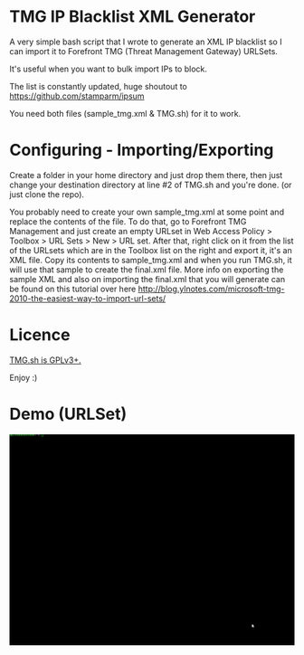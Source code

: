 # TMG IP Blacklist XML Generator
A very simple bash script that I wrote to generate an XML IP blacklist so I can import it to Forefront TMG (Threat Management Gateway) URLSets. 

It's useful when you want to bulk import IPs to block. 

The list is constantly updated, huge shoutout to https://github.com/stamparm/ipsum

You need both files (sample_tmg.xml & TMG.sh) for it to work.

# Configuring - Importing/Exporting
Create a folder in your home directory and just drop them there, then just change your destination directory at line #2 of TMG.sh and you're done. (or just clone the repo). 

You probably need to create your own sample_tmg.xml at some point and replace the contents of the file. To do that, go to Forefront TMG Management and just create an empty URLset in Web Access Policy > Toolbox > URL Sets > New > URL set. 
After that, right click on it from the list of the URLsets which are in the Toolbox list on the right and export it, it's an XML file. Copy its contents to sample_tmg.xml and when you run TMG.sh, it will use that sample to create the final.xml file.
More info on exporting the sample XML and also on importing the final.xml that you will generate can be found on this tutorial over here http://blog.ylnotes.com/microsoft-tmg-2010-the-easiest-way-to-import-url-sets/

# Licence
<p><a href="https://github.com/spithash/TMG-Blacklist-Generator/blob/master/LICENSE">TMG.sh is GPLv3+.</a></p>

Enjoy :)

# Demo (URLSet)
![TMG.sh execution in linux terminal](https://github.com/spithash/trunk/blob/master/TMG.gif?raw=true)
